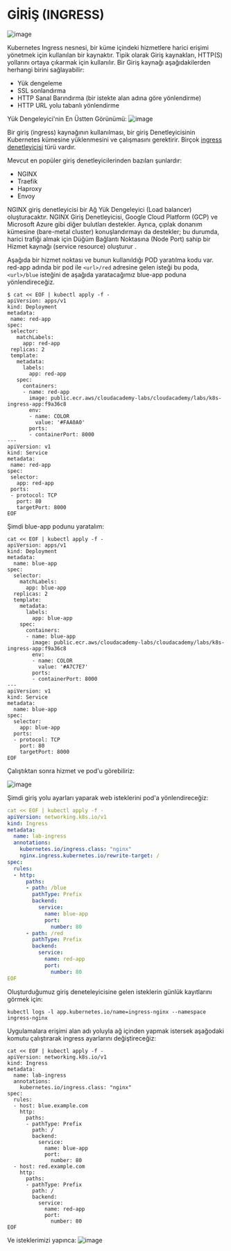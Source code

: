 # GİRİŞ (INGRESS)

![image](https://github.com/cemtopkaya/kubernetes-notlarim/assets/261946/c41dae9f-4738-4891-9f7e-70cbd2816910)

Kubernetes Ingress nesnesi, bir küme içindeki hizmetlere harici erişimi yönetmek için kullanılan bir kaynaktır. Tipik olarak Giriş kaynakları, HTTP(S) yollarını ortaya çıkarmak için kullanılır. Bir Giriş kaynağı aşağıdakilerden herhangi birini sağlayabilir:

* Yük dengeleme
* SSL sonlandırma
* HTTP Sanal Barındırma (bir istekte alan adına göre yönlendirme)
* HTTP URL yolu tabanlı yönlendirme

Yük Dengeleyici'nin En Üstten Görünümü:
![image](https://user-images.githubusercontent.com/261946/230696683-cbfaf67c-b9d4-4e31-8e9d-d19e43654648.png)

Bir giriş (ingress) kaynağının kullanılması, bir giriş Denetleyicisinin Kubernetes kümesine yüklenmesini ve çalışmasını gerektirir. 
Birçok [ingress denetleyicisi](https://kubernetes.io/docs/concepts/services-networking/ingress-controllers/#additional-controllers) türü vardır. 

Mevcut en popüler giriş denetleyicilerinden bazıları şunlardır:
* NGINX
* Traefik
* Haproxy
* Envoy

 NGINX giriş denetleyicisi bir Ağ Yük Dengeleyici (Load balancer) oluşturacaktır. 
 NGINX Giriş Denetleyicisi, Google Cloud Platform (GCP) ve Microsoft Azure gibi diğer bulutları destekler. 
 Ayrıca, çıplak donanım kümesine (bare-metal cluster) konuşlandırmayı da destekler; bu durumda, harici trafiği almak için Düğüm Bağlantı Noktasına (Node Port) sahip bir Hizmet kaynağı (service resource) oluşturur .
 
 
 Aşağıda bir hizmet noktası ve bunun kullanıldığı POD yaratılma kodu var. 
 red-app adında bir pod ile `<url>/red` adresine gelen isteği bu poda, `<url>/blue` isteğini de aşağıda yaratacağımız blue-app poduna yönlendireceğiz.
 
 ```shell
$ cat << EOF | kubectl apply -f -
apiVersion: apps/v1
kind: Deployment
metadata:
  name: red-app
spec:
  selector:
    matchLabels:
      app: red-app
  replicas: 2
  template:
    metadata:
      labels:
        app: red-app
    spec:
      containers:
      - name: red-app
        image: public.ecr.aws/cloudacademy-labs/cloudacademy/labs/k8s-ingress-app:f9a36c8
        env:
        - name: COLOR
          value: '#FAA0A0'
        ports:
        - containerPort: 8000
---
apiVersion: v1
kind: Service
metadata:
  name: red-app
spec:
  selector:
    app: red-app
  ports:
  - protocol: TCP
    port: 80
    targetPort: 8000
EOF
```

Şimdi blue-app podunu yaratalım:
```shell
cat << EOF | kubectl apply -f -
apiVersion: apps/v1
kind: Deployment
metadata:
  name: blue-app
spec:
  selector:
    matchLabels:
      app: blue-app
  replicas: 2
  template:
    metadata:
      labels:
        app: blue-app
    spec:
      containers:
      - name: blue-app
        image: public.ecr.aws/cloudacademy-labs/cloudacademy/labs/k8s-ingress-app:f9a36c8
        env:
        - name: COLOR
          value: '#A7C7E7'
        ports:
        - containerPort: 8000
---
apiVersion: v1
kind: Service
metadata:
  name: blue-app
spec:
  selector:
    app: blue-app
  ports:
  - protocol: TCP
    port: 80
    targetPort: 8000
EOF
```

Çalıştıktan sonra hizmet ve pod'u görebiliriz:

![image](https://user-images.githubusercontent.com/261946/230256699-146d80d0-ee6b-40bf-b751-8d1372d91be7.png)

Şimdi giriş yolu ayarları yaparak web isteklerini pod'a yönlendireceğiz: 

```yaml
cat << EOF | kubectl apply -f -
apiVersion: networking.k8s.io/v1
kind: Ingress
metadata:
  name: lab-ingress
  annotations:
    kubernetes.io/ingress.class: "nginx"
    nginx.ingress.kubernetes.io/rewrite-target: /
spec:
  rules:
  - http:
      paths:
      - path: /blue
        pathType: Prefix
        backend:
          service:
            name: blue-app
            port:
              number: 80
      - path: /red
        pathType: Prefix
        backend:
          service:
            name: red-app
            port:
              number: 80
EOF
```

Oluşturduğumuz giriş deneteleyicisine gelen isteklerin günlük kayıtlarını görmek için:

```shell
kubectl logs -l app.kubernetes.io/name=ingress-nginx --namespace ingress-nginx
```

Uygulamalara erişimi alan adı yoluyla ağ içinden yapmak istersek aşağodaki komutu çalıştırarak ingress ayarlarını değiştireceğiz:

```shell
cat << EOF | kubectl apply -f -
apiVersion: networking.k8s.io/v1
kind: Ingress
metadata:
  name: lab-ingress
  annotations:
    kubernetes.io/ingress.class: "nginx"
spec:
  rules:
  - host: blue.example.com
    http:
      paths:
      - pathType: Prefix
        path: /
        backend:
          service:
            name: blue-app
            port:
              number: 80
  - host: red.example.com
    http:
      paths:
      - pathType: Prefix
        path: /
        backend:
          service:
            name: red-app
            port:
              number: 80
EOF
```

Ve isteklerimizi yapınca:
![image](https://user-images.githubusercontent.com/261946/230258923-2c9ab6dc-93b9-4313-af65-219ac0d64b6e.png)




